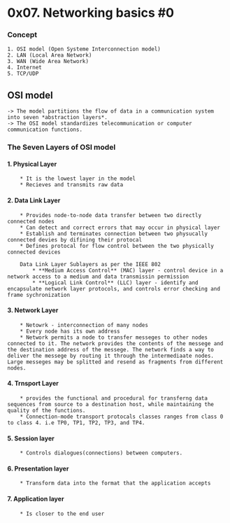 # 0x07. Networking basics #0

### Concept
	1. OSI model (Open Systeme Interconnection model)
	2. LAN (Local Area Network)
	3. WAN (Wide Area Network)
	4. Internet
	5. TCP/UDP

## OSI model
	-> The model partitions the flow of data in a communication system into seven *abstraction layers*.
	-> The OSI model standardizes telecommunication or computer communication functions.

### The Seven Layers of OSI model

####	1. Physical Layer

		* It is the lowest layer in the model
		* Recieves and transmits raw data

####	2. Data Link Layer
		* Provides node-to-node data transfer between two directly connected nodes
		* Can detect and correct errors that may occur in physical layer
		* Establish and terminates connection between two physucally connected devies by difining their protocal
		* Defines protocal for flow control between the two physically connected devices

		Data Link Layer Sublayers as per the IEEE 802
			* **Medium Access Control** (MAC) layer - control device in a network access to a medium and data transmissin permission
			* **Logical Link Control** (LLC) layer - identify and encapsulate network layer protocols, and controls error checking and frame sychronization

#### 	3. Network Layer
		* Netowrk - interconnection of many nodes
		* Every node has its own address
		* Network permits a node to transfer messeges to other nodes connected to it. The network provides the contents of the messege and the destination address of the messege. The network finds a way to deliver the messege by routing it through the intermediaate nodes. Large messeges may be splitted and resend as fragments from different nodes.

####	4. Trnsport Layer
		* provides the functional and procedural for transferng data sequences from source to a destination host, while maintaining the quality of the functions.
		* Connection-mode transport protocals classes ranges from class 0 to class 4. i.e TP0, TP1, TP2, TP3, and TP4.

####	5. Session layer

		* Controls dialogues(connections) between computers.

####	6. Presentation layer

		* Transform data into the format that the application accepts

####	7. Application layer

		* Is closer to the end user

		









	 














